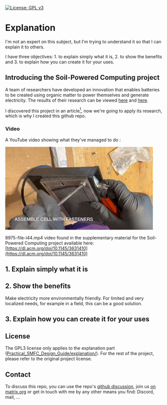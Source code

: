 [![License: GPL v3](https://img.shields.io/badge/License-GPLv3-blue.svg)](https://www.gnu.org/licenses/gpl-3.0)
# Explanation
I'm not an expert on this subject, but I'm trying to understand it so that I can explain it to others.

I have three objectives: 1. to explain simply what it is, 2. to show the benefits and 3. to explain how you can create it for your uses.

## Introducing the Soil-Powered Computing project
A team of researchers have developed an innovation that enables batteries to be created using organic matter to power themselves and generate electricity.
The results of their research can be viewed [here](https://dl.acm.org/doi/10.1145/3631410) and [here](https://github.com/ka-moamoa/Practical_SMFC_Design_Guide).

I discovered this project in an article[<sup>1</sup>](https://www.techno-science.net/actualite/cette-pile-combustible-alimentee-par-microbes-presents-sol-fonctionne-indefiniment-N24458.html), now we're going to apply its research, which is why I created this github repo.

### Video
A YouTube video showing what they've managed to do :

[![Video demonstration of the Soil-Powered Computing project](https://github.com/LEMIBANDDEXARI/Practical_SMFC_Design_Guide/blob/main/explanation/th-80655426.jpg)](https://www.youtube.com/watch?v=oGy76j1ScXM)

8975-file-i44.mp4 video found in the supplementary material for the Soil-Powered Computing project available here: [https://dl.acm.org/doi/10.1145/3631410](https://dl.acm.org/doi/10.1145/3631410)

## 1. Explain simply what it is
## 2. Show the benefits
Make electricity more environmentally friendly.
For limited and very localized needs, for example in a field, this can be a good solution.
## 3. Explain how you can create it for your uses

## License
The GPL3 license only applies to the explanation part ([Practical_SMFC_Design_Guide/explanation/](https://github.com/LEMIBANDDEXARI/Practical_SMFC_Design_Guide/tree/main/explanation)).
For the rest of the project, please refer to the original project license.

## Contact
To discuss this repo, you can use the repo's [github discussion](https://github.com/LEMIBANDDEXARI/Practical_SMFC_Design_Guide/discussions), join us [on matrix.org](https://matrix.to/#/#explanation-soil-powered-computing:matrix.org) or get in touch with me by any other means you find: Discord, mail, ...
